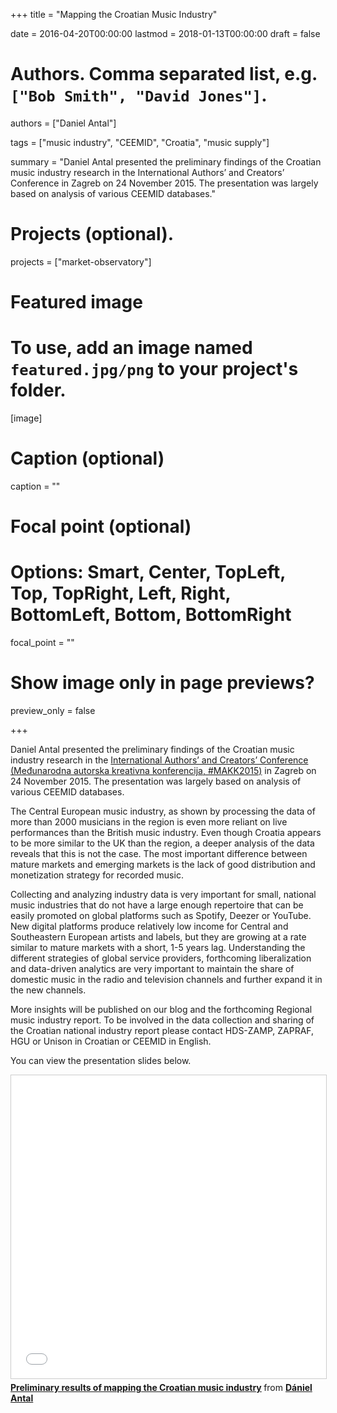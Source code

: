 +++
title = "Mapping the Croatian Music Industry"

date = 2016-04-20T00:00:00
lastmod = 2018-01-13T00:00:00
draft = false

# Authors. Comma separated list, e.g. `["Bob Smith", "David Jones"]`.
authors = ["Daniel Antal"]

tags = ["music industry", "CEEMID", "Croatia", "music supply"]

summary = "Daniel Antal presented the preliminary findings of the Croatian music industry research in the International Authors’ and Creators’ Conference in Zagreb on 24 November 2015. The presentation was largely based on analysis of various CEEMID databases."

# Projects (optional).
projects = ["market-observatory"]

# Featured image
# To use, add an image named `featured.jpg/png` to your project's folder. 
[image]
  # Caption (optional)
  caption = ""

  # Focal point (optional)
  # Options: Smart, Center, TopLeft, Top, TopRight, Left, Right, BottomLeft, Bottom, BottomRight
  focal_point = ""

  # Show image only in page previews?
  preview_only = false

+++

Daniel Antal presented the preliminary findings of the Croatian music industry research in the [International Authors’ and Creators’ Conference (Međunarodna autorska kreativna konferencija, #MAKK2015)](http://www.makk.hr/web/en/) in Zagreb on 24 November 2015. The presentation was largely based on analysis of various CEEMID databases.

The Central European music industry, as shown by processing the data of more than 2000 musicians in the region is even more reliant on live performances than the British music industry.  Even though Croatia appears to be more similar to the UK than the region, a deeper analysis of the data reveals that this is not the case. The most important difference between mature markets and emerging markets is the lack of good distribution and monetization strategy for recorded music.

Collecting and analyzing industry data is very important for small, national music industries that do not have a large enough repertoire that can be easily promoted on global platforms such as Spotify, Deezer or YouTube.  New digital platforms produce relatively low income for Central and Southeastern European artists and labels, but they are growing at a rate similar to mature markets with a short, 1-5 years lag. Understanding the different strategies of global service providers, forthcoming liberalization and data-driven analytics are very important to maintain the share of domestic music in the radio and television channels and further expand it in the new channels.

More insights will be published on our blog and the forthcoming Regional music industry report. To be involved in the data collection and sharing of the Croatian national industry report please contact HDS-ZAMP, ZAPRAF, HGU or Unison in Croatian or CEEMID in English.

You can view the presentation slides below.

<iframe src="//www.slideshare.net/slideshow/embed_code/key/peCdp6CFF02xZX" width="595" height="485" frameborder="0" marginwidth="0" marginheight="0" scrolling="no" style="border:1px solid #CCC; border-width:1px; margin-bottom:5px; max-width: 100%;" allowfullscreen> </iframe> <div style="margin-bottom:5px"> <strong> <a href="//www.slideshare.net/antaldaniel/preliminary-results-of-mapping-the-croatian-music-industry" title="Preliminary results of mapping the Croatian music industry" target="_blank">Preliminary results of mapping the Croatian music industry</a> </strong> from <strong><a href="https://www.slideshare.net/antaldaniel" target="_blank">Dániel Antal</a></strong> </div>
